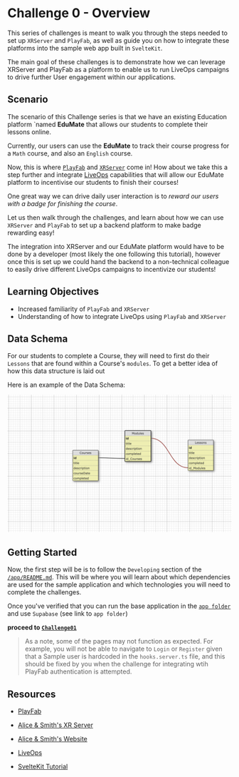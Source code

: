 # Challenge 0 - Overview

This series of challenges is meant to walk you through the steps needed to
set up `XRServer` and `PlayFab`, as well as guide you on how to integrate these
platforms into the sample web app built in `SvelteKit`.

The main goal of these challenges is to demonstrate how we can leverage XRServer
and PlayFab as a platform to enable us to run LiveOps campaigns to drive further
User engagement within our applications.

## Scenario

The scenario of this Challenge series is that we have an existing Education
platform `named **EduMate** that allows our students to complete their lessons online.

Currently, our users can use the **EduMate** to track their course progress for a `Math` course, and also an `English` course.

Now, this is where [`PlayFab`](https://playfab.com/) and [`XRServer`](https://www.xrserver.com/) come in! How about we take this a step further and integrate [LiveOps](https://playfab.com/liveops/) capabilities that will allow our EduMate platform to incentivise our students to finish their courses!

One great way we can drive daily user interaction is to *reward our users with a badge for finishing the course*.

Let us then walk through the challenges, and learn about how we can use `XRServer` and `PlayFab` to set up a backend platform to make badge rewarding easy!

The integration into XRServer and our EduMate platform would have to be done by a developer (most likely the one following this tutorial), however once this is set up we could hand the backend to a non-technical colleague to easily drive different LiveOps campaigns to incentivize our students!

## Learning Objectives

- Increased familiarity of `PlayFab` and `XRServer`
- Understanding of how to integrate LiveOps using `PlayFab` and `XRServer`

## Data Schema

For our students to complete a Course, they will need to first do their `Lessons` that are found within a Course's `modules`. To get a better idea of how this data structure is laid out

Here is an example of the Data Schema:

![Data Schema](screenshots/schema_example.png)

## Getting Started

Now, the first step will be is to follow the `Developing` section
of the [`/app/README.md`](../app/README.md#developing). This will be where you will learn about which dependencies are used for the sample application and which technologies you will need to complete the challenges.

Once you've verified that you can run the base application in the [`app folder`](../app/README.md#edumate-sample-app) and use `Supabase` (see link to `app folder`)

**proceed to [`Challenge01`](Challenge01.md)**

> As a note, some of the pages may not function as expected. For example, you will not be able to navigate to `Login` or `Register` given that a Sample user is hardcoded in the `hooks.server.ts` file, and this should be fixed by you when the challenge for integrating wtih PlayFab authentication is attempted.

## Resources

- [PlayFab](https://playfab.com/)

- [Alice & Smith's XR Server](https://www.xrserver.com/)

- [Alice & Smith's Website](https://www.aliceandsmith.com/)

- [LiveOps](https://playfab.com/liveops/)

- [SvelteKit Tutorial](https://kit.svelte.dev/docs/introduction)
